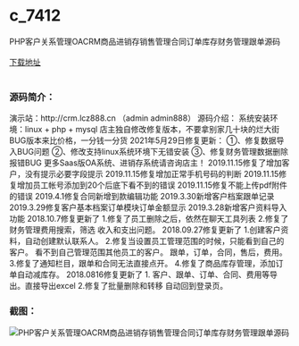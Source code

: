 # c_7412
PHP客户关系管理OACRM商品进销存销售管理合同订单库存财务管理跟单源码
<br/></br>
[下载地址](https://www.uuid2.com/7412.html "下载地址")
<br/></br>
<h3>源码简介：</h3>
<p>演示站：http://crm.lcz888.cn  （admin   admin888）
源码介绍：
系统安装环境：linux + php + mysql
店主独自修改修复版本，不要拿别家几十块的烂大街BUG版本来比价格，一分钱一分货
2021年5月29日修复更新：
①、修复数据导入BUG问题
②、修改支持linux系统环境下无错安装
③、修复财务管理数据删除报错BUG
更多Saas版OA系统、进销存系统请咨询店主！
2019.11.15修复了增加客户，没有提示必要字段提示
2019.11.15修复增加正常手机号码的判断
2019.11.15修复增加员工帐号添加到20个后底下看不到的错误
2019.11.15修复不能上传pdf附件的错误
2019.4.1修复合同新增到款编辑功能
2019.3.30新增客户档案跟单记录
2019.3.29修复客户基本档案订单模块订单金额显示
2019.3.28新增客户资料导入功能
2018.10.7修复更新了
1.修复了员工删除之后，依然在聊天工具列表
2.修复了财务管理费用搜索，筛选 收入和支出问题。
2018.09.27修复更新了
1.创建客户资料，自动创建默认联系人。
2.修复当设置员工管理范围的时候，只能看到自己的客户。
看不到自己管理范围其他员工的客户。
跟单，订单，合同，售后，费用。
3.修复了通知栏目，跟单和合同无法直接点开。
4.修复了商品库存管理，添加订单自动减库存。
2018.0816修复更新了
1. 客户、跟单、订单、合同、费用等导出。直接导出excel
2.修复了批量删除和转移 自动回到登录页。<p>
<h3>截图：</h3>
<img src="https://www.uuid2.com/wp-content/uploads/img/uimage/95221629857350.gif" alt="PHP客户关系管理OACRM商品进销存销售管理合同订单库存财务管理跟单源码">
